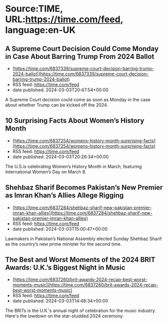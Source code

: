 # Source:TIME, URL:https://time.com/feed, language:en-UK

## A Supreme Court Decision Could Come Monday in Case About Barring Trump From 2024 Ballot
 - [https://time.com/6837339/supreme-court-decision-barring-trump-2024-ballot](https://time.com/6837339/supreme-court-decision-barring-trump-2024-ballot)
 - RSS feed: https://time.com/feed
 - date published: 2024-03-03T20:47:54+00:00

A Supreme Court decision could come as soon as Monday in the case about whether Trump can be kicked off the 2024.

## 10 Surprising Facts About Women’s History Month
 - [https://time.com/6837254/womens-history-month-surprising-facts](https://time.com/6837254/womens-history-month-surprising-facts)
 - RSS feed: https://time.com/feed
 - date published: 2024-03-03T20:26:34+00:00

The U.S.is celebrating Women’s History Month in March, featuring International Women’s Day on March 8.

## Shehbaz Sharif Becomes Pakistan’s New Premier as Imran Khan’s Allies Allege Rigging
 - [https://time.com/6837284/shehbaz-sharif-new-pakistan-premier-imran-khan-allies](https://time.com/6837284/shehbaz-sharif-new-pakistan-premier-imran-khan-allies)
 - RSS feed: https://time.com/feed
 - date published: 2024-03-03T15:00:47+00:00

Lawmakers in Pakistan’s National Assembly elected Sunday Shehbaz Sharif as the country’s new prime minister for the second time.

## The Best and Worst Moments of the 2024 BRIT Awards: U.K.’s Biggest Night in Music
 - [https://time.com/6837260/brit-awards-2024-recap-best-worst-moments-music](https://time.com/6837260/brit-awards-2024-recap-best-worst-moments-music)
 - RSS feed: https://time.com/feed
 - date published: 2024-03-03T14:48:34+00:00

The BRITs is the U.K.'s annual night of celebration for the music industry. Here's the lowdown on the star-studded 2024 ceremony.

